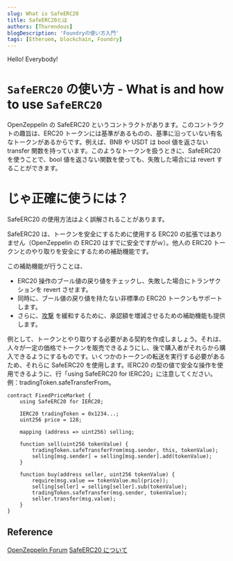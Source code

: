 ```yaml
---
slug: What is SafeERC20
title: SafeERC20とは
authors: [Thurendous]
blogDescription: 'Foundryの使い方入門'
tags: [Etheruem, blockchain, Foundry]
---
```


Hello! Everybody!

# `SafeERC20` の使い方 - What is and how to use `SafeERC20`

OpenZeppelin の SafeERC20 というコントラクトがあります。このコントラクトの趣旨は、ERC20 トークンには基準があるものの、基準に沿っていない有名なトークンがあるからです。例えば、BNB や USDT は bool 値を返さない transfer 関数を持っています。このようなトークンを扱うときに、SafeERC20 を使うことで、bool 値を返さない関数を使っても、失敗した場合には revert することができます。

# じゃ正確に使うには？

SafeERC20 の使用方法はよく誤解されることがあります。

SafeERC20 は、トークンを安全にするために使用する ERC20 の拡張ではありません（OpenZeppelin の ERC20 はすでに安全ですがｗ）。他人の ERC20 トークンとのやり取りを安全にするための補助機能です。

この補助機能が行うことは、

-   ERC20 操作のブール値の戻り値をチェックし、失敗した場合にトランザクションを revert させます。
-   同時に、ブール値の戻り値を持たない非標準の ERC20 トークンもサポートします。
-   さらに、[攻撃](https://github.com/ethereum/EIPs/issues/20#issuecomment-263524729) を緩和するために、承認額を増減させるための補助機能も提供します。

例として、トークンとやり取りする必要がある契約を作成しましょう。それは、人々が一定の価格でトークンを販売できるようにし、後で購入者がそれらから購入できるようにするものです。いくつかのトークンの転送を実行する必要があるため、それらに SafeERC20 を使用します。IERC20 の型の値で安全な操作を使用できるように、行「using SafeERC20 for IERC20」に注意してください。例：tradingToken.safeTransferFrom。

```solidity
contract FixedPriceMarket {
    using SafeERC20 for IERC20;

    IERC20 tradingToken = 0x1234...;
    uint256 price = 128;

    mapping (address => uint256) selling;

    function sell(uint256 tokenValue) {
        tradingToken.safeTransferFrom(msg.sender, this, tokenValue);
        selling[msg.sender] = selling[msg.sender].add(tokenValue);
    }

    function buy(address seller, uint256 tokenValue) {
        require(msg.value == tokenValue.mul(price));
        selling[seller] = selling[seller].sub(tokenValue);
        tradingToken.safeTransfer(msg.sender, tokenValue);
        seller.transfer(msg.value);
    }
}
```

## Reference

[OpenZeppelin Forum](https://forum.openzeppelin.com/t/safeerc20-tokentimelock-wrappers/396)
[SafeERC20 について](https://zenn.dev/retocrooman/articles/20768619a313ae)
